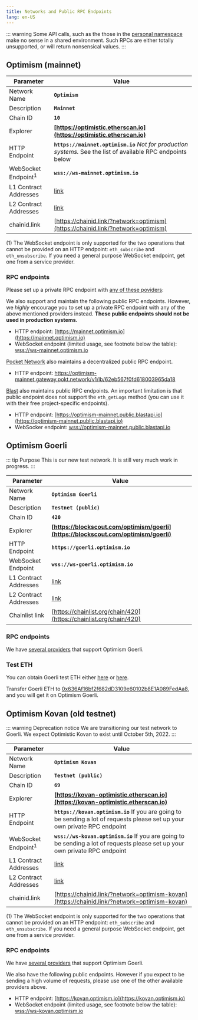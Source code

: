 ```yaml
---
title: Networks and Public RPC Endpoints
lang: en-US
---
```


::: warning
Some API calls, such as the those in the [personal namespace](https://geth.ethereum.org/docs/rpc/ns-personal) make no sense in a shared environment.
Such RPCs are either totally unsupported, or will return nonsensical values.
:::

## Optimism (mainnet)


| Parameter | Value |
| --------- | ----- |
| Network Name | **`Optimism`** |
| Description | **`Mainnet`** |
| Chain ID | **`10`** |
| Explorer | **[https://optimistic.etherscan.io](https://optimistic.etherscan.io)** |
| HTTP Endpoint | **`https://mainnet.optimism.io`** _Not for production systems._   See the list of available RPC endpoints below |
| WebSocket Endpoint<sup>1</sup> | **`wss://ws-mainnet.optimism.io`** 
| L1 Contract Addresses | [link](https://github.com/ethereum-optimism/optimism/tree/develop/packages/contracts/deployments/mainnet#layer-1-contracts) |
| L2 Contract Addresses | [link](https://github.com/ethereum-optimism/optimism/tree/develop/packages/contracts/deployments/mainnet#layer-2-contracts) |
| chainid.link | [https://chainid.link/?network=optimism](https://chainid.link/?network=optimism)

(1) The WebSocket endpoint is only supported for the two operations that cannot be provided on an HTTP endpoint: `eth_subscribe` and `eth_unsubscribe`. 
If you need a general purpose WebSocket endpoint, get one from a service provider.


### RPC endpoints

Please set up a private RPC endpoint with [any of these poviders](providers.md):


We also support and maintain the following public RPC endpoints. 
However, we _highly_ encourage you to set up a private RPC endpoint with any of the above mentioned providers instead. 
**These public endpoints should not be used in production systems.**
- HTTP endpoint: [https://mainnet.optimism.io](https://mainnet.optimism.io)
- WebSocket endpoint (limited usage, see footnote below the table): [wss://ws-mainnet.optimism.io](wss://ws-mainnet.optimism.io)

[Pocket Network](https://docs.pokt.network/home/) also maintains a decentralized public RPC endpoint.

- HTTP endpoint: https://optimism-mainnet.gateway.pokt.network/v1/lb/62eb567f0fd618003965da18

[Blast](https://blastapi.io/public-api/optimism) also maintains public RPC endpoints.
An important limitation is that public endpoint does not support the `eth_getLogs` method
(you can use it with their free project-specific endpoints).

- HTTP endpoint: [https://optimism-mainnet.public.blastapi.io](https://optimism-mainnet.public.blastapi.io)
- WebSocker endpoint: [wss://optimism-mainnet.public.blastapi.io](wss://optimism-mainnet.public.blastapi.io)


## Optimism Goerli

::: tip Purpose
This is our new test network.
It is still very much work in progress.
:::



| Parameter | Value |
| --------- | ----- |
| Network Name | **`Optimism Goerli`** |
| Description | **`Testnet (public)`** |
| Chain ID | **`420`** |
| Explorer | **[https://blockscout.com/optimism/goerli](https://blockscout.com/optimism/goerli)** |
| HTTP Endpoint | **`https://goerli.optimism.io`** |
| WebSocket Endpoint | **`wss://ws-goerli.optimism.io`** |
| L1 Contract Addresses | [link](https://github.com/ethereum-optimism/optimism/tree/develop/packages/contracts/deployments/goerli#layer-1-contracts) |
| L2 Contract Addresses | [link](https://github.com/ethereum-optimism/optimism/tree/develop/packages/contracts/deployments/goerli#layer-2-contracts) |
| Chainlist link | [https://chainlist.org/chain/420](https://chainlist.org/chain/420)

### RPC endpoints

We have [several providers](./providers.md) that support Optimism Goerli. 

### Test ETH

You can obtain Goerli test ETH either [here](https://goerlifaucet.com/) or [here](https://faucet.paradigm.xyz/).

Transfer Goerli ETH to [0x636Af16bf2f682dD3109e60102b8E1A089FedAa8](https://goerli.etherscan.io/address/0x636Af16bf2f682dD3109e60102b8E1A089FedAa8), and you will get it on Optimism Goerli.


## Optimism Kovan (old testnet)


::: warning Deprecation notice
We are transitioning our test network to Goerli. 
We expect Optimistic Kovan to exist until October 5th, 2022.
:::


| Parameter | Value |
| --------- | ----- |
| Network Name | **`Optimism Kovan`** |
| Description | **`Testnet (public)`** |
| Chain ID | **`69`** |
| Explorer | **[https://kovan-optimistic.etherscan.io](https://kovan-optimistic.etherscan.io)** |
| HTTP Endpoint | **`https://kovan.optimism.io`** If you are going to be sending a lot of requests please set up your own private RPC endpoint |
| WebSocket Endpoint<sup>1</sup> | **`wss://ws-kovan.optimism.io`** If you are going to be sending a lot of requests please set up your own private RPC endpoint |
| L1 Contract Addresses | [link](https://github.com/ethereum-optimism/optimism/tree/develop/packages/contracts/deployments/kovan#layer-1-contracts) |
| L2 Contract Addresses | [link](https://github.com/ethereum-optimism/optimism/tree/develop/packages/contracts/deployments/kovan#layer-2-contracts) |
| chainid.link | [https://chainid.link/?network=optimism-kovan](https://chainid.link/?network=optimism-kovan)

(1) The WebSocket endpoint is only supported for the two operations that cannot be provided on an HTTP endpoint: `eth_subscribe` and `eth_unsubscribe`. 
If you need a general purpose WebSocket endpoint, get one from a service provider.

### RPC endpoints

We have [several providers](./providers.md) that support Optimism Goerli. 

We also have the following public endpoints. However if you expect to be sending a high volume of requests, please use one of the other available providers above.
- HTTP endpoint: [https://kovan.optimism.io](https://kovan.optimism.io)
- WebSocket endpoint (limited usage, see footnote below the table): [wss://ws-kovan.optimism.io](wss://ws-kovan.optimism.io)
